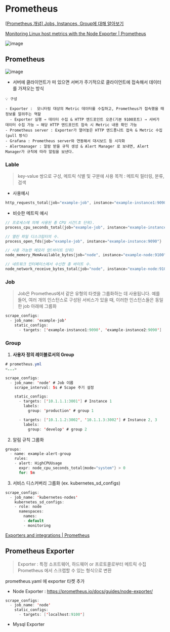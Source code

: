 

# Prometheus

[[Prometheus 개념\] Jobs, Instances, Group에 대해 알아보기](https://magpienote.tistory.com/262)

[Monitoring Linux host metrics with the Node Exporter | Prometheus](https://prometheus.io/docs/guides/node-exporter/)

![image](https://github.com/sujinsu/TIL/assets/87465326/8fd9eb72-f928-40f4-a58a-f83a334bef8b)






## Prometheus
![image](https://github.com/sujinsu/TIL/assets/87465326/3f6e2d83-4dbf-43e0-a26b-56023107f223)

- 서버에 클라이언트가 떠 있으면 서버가 주기적으로 클라이언트에 접속해서 데이터를 가져오는 방식

```
💡 구성

- Exporter :  모니터링 대상의 Metric 데이터를 수집하고, Prometheus가 접속했을 때 정보를 알려주는 역할
  - Exporter 실행 → 데이터 수집 & HTTP 엔드포인트 오픈(기본 9100포트) → 서버가 데이터 수집 가능 → 해당 HTTP 엔드포인트 접속 시 Metric 내용 확인 가능
- Prometheus server : Exporter가 열어놓은 HTTP 엔드퐁니트 접속 & Metric 수집 (pull 방식)
- Grafana : Prometheus server와 연동해서 대시보드 등 시각화
- Alertmanager : 알람 받을 규칙 생성 & Alert Manager 로 보내면, Alert Manager가 규칙에 따라 알림을 보낸다.
```







### Lable

> key-value 쌍으로 구성, 메트릭 식별 및 구분에 사용 목적 : 메트릭 필터링, 분류, 검색

- 사용예시

```java
http_requests_total{job="example-job", instance="example-instance1:9090", method="GET", status="200"}
```

- 비슷한 메트릭 예시

```java
// 프로세스에 의해 사용된 총 CPU 시간(초 단위).
process_cpu_seconds_total{job="example-job", instance="example-instance:9090"}

// 열린 파일 디스크립터의 수.
process_open_fds{job="example-job", instance="example-instance:9090"}

// 사용 가능한 메모리 양(바이트 단위)
node_memory_MemAvailable_bytes{job="node", instance="example-node:9100"}

// 네트워크 인터페이스에서 수신한 총 바이트 수.
node_network_receive_bytes_total{job="node", instance="example-node:9100", device="eth0"}
```





### Job

> Job은 Prometheus에서 같은 유형의 타겟을 그룹화하는 데 사용됩니다. 예를 들어, 여러 개의 인스턴스로 구성된 서비스가 있을 때, 이러한 인스턴스들은 동일한 job 아래에 그룹화

```java
scrape_configs:
  - job_name: 'example-job'
    static_configs:
      - targets: ['example-instance1:9090', 'example-instance2:9090']
```





### Group

1. **사용자 정의 레이블로서의 Group**

```java
# prometheus.yml
<...>

scrape_configs:
  - job_name: 'node' # Job 이름
    scrape_interval: 5s # Scape 주기 설정

    static_configs:
      - targets: ['10.1.1.1:3001'] # Instance 1
        labels:
          group: 'production' # group 1

      - targets: ['10.1.1.2:3002', '10.1.1.3:3002'] # Instance 2, 3
        labels:
          group: 'develop' # group 2
```

2. 알림 규칙 그룹화

```java
groups:
  - name: example-alert-group
    rules:
    - alert: HighCPUUsage
      expr: node_cpu_seconds_total{mode="system"} > 0
      for: 5m
```

3. 서비스 디스커버리 그룹화 (ex. kubernetes_sd_configs)

```java
scrape_configs:
  - job_name: 'kubernetes-nodes'
    kubernetes_sd_configs:
    - role: node
      namespaces:
        names:
        - default
        - monitoring
```

[Exporters and integrations | Prometheus](https://prometheus.io/docs/instrumenting/exporters/#software-exposing-prometheus-metrics)







## Prometheus Exporter

> Exporter : 특정 소프트웨어, 하드웨어 or 프로토콜로부터 메트릭 수집 Prometheus 에서 스크랩할 수 있는 형식으로 변환

prometheus.yaml 에 exporter 타켓 추가

- Node Exporter : https://prometheus.io/docs/guides/node-exporter/

```java
scrape_configs:
  - job_name: 'node'
    static_configs:
      - targets: ['localhost:9100']
```

- Mysql Exporter
